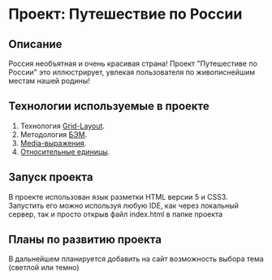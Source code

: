 # Проект: Путешествие по России

## Описание
Россия необъятная и очень красивая страна! Проект "Путешестиве по России" это иллюстрирует, увлекая пользователя по живописнейшим местам нашей родины!

## Технологии используемые в проекте
1. Технология [Grid-Layout](https://developer.mozilla.org/ru/docs/Web/CSS/CSS_Grid_Layout/Basic_Concepts_of_Grid_Layout).
2. Методология [БЭМ](https://ru.bem.info/methodology/).
3. [Media-выражения](https://developer.mozilla.org/ru/docs/Web/CSS/Media_Queries/Using_media_queries).
4. [Относительные единицы](https://learn.javascript.ru/css-units).

## Запуск проекта
В проекте использован язык разметки HTML версии 5 и CSS3. Запустить его можно используя любую IDE, как через локальный сервер, так и просто открыв файл index.html в папке проекта

## Планы по развитию проекта
В дальнейшем планируется добавить на сайт возможность выбора тема (светлой или темно)

